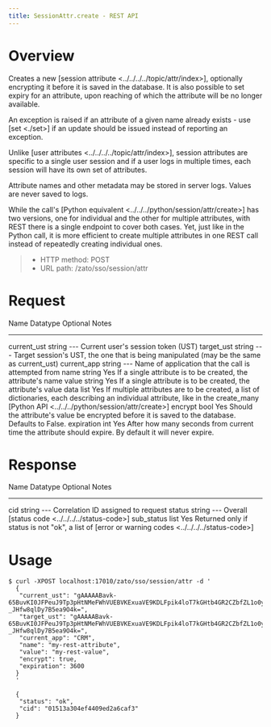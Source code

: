 ```yaml
---
title: SessionAttr.create - REST API
---
```


Overview
========

Creates a new [session attribute \<../../../../topic/attr/index\>],
optionally encrypting it before it is saved in the database. It is also possible to set expiry
for an attribute, upon reaching of which the attribute will be no longer available.

An exception is raised if an attribute of a given name already exists - use [set \<./set\>] if an
update should be issued instead of reporting an exception.

Unlike [user attributes \<../../../../topic/attr/index\>], session attributes are specific to a single user session
and if a user logs in multiple times, each session will have its own set of attributes.

Attribute names and other metadata may be stored in server logs. Values are never saved to logs.

While the call\'s [Python equivalent \<../../../python/session/attr/create\>] has two versions, one for individual and the
other for multiple attributes, with REST there is a single endpoint to cover both cases. Yet, just like in the Python
call, it is more efficient to create multiple attributes in one REST call instead of repeatedly creating individual ones.

> -   HTTP method: POST
> -   URL path: /zato/sso/session/attr

Request
=======

  Name          Datatype   Optional   Notes
  ------------- ---------- ---------- ---------------------------------------------------------------------------------------------------
  current_ust   string     \-\--      Current user\'s session token (UST)
  target_ust    string     \-\--      Target session\'s UST, the one that is being manipulated (may be the same as current_ust)
  current_app   string     \-\--      Name of application that the call is attempted from
  name          string     Yes        If a single attribute is to be created, the attribute\'s name
  value         string     Yes        If a single attribute is to be created, the attribute\'s value
  data          list       Yes        If multiple attributes are to be created, a list of dictionaries,
                                      each describing an individual attribute,
                                      like in the create_many [Python API \<../../../python/session/attr/create\>]
  encrypt       bool       Yes        Should the attribute\'s value be encrypted before it is saved to the database. Defaults to False.
  expiration    int        Yes        After how many seconds from current time the attribute should expire.
                                      By default it will never expire.

Response
========

  Name         Datatype   Optional   Notes
  ------------ ---------- ---------- --------------------------------------------------------------------------
  cid          string     \-\--      Correlation ID assigned to request
  status       string     \-\--      Overall [status code \<../../../../status-code\>]
  sub_status   list       Yes        Returned only if status is not \"ok\", a list of [error or warning codes
                                     \<../../../../status-code\>]

Usage
=====

``` 
$ curl -XPOST localhost:17010/zato/sso/session/attr -d '
  {
   "current_ust": "gAAAAABavk-65BuvKI0JFPeuJ9Tp3pHtNMeFWhVUEBVKExuaVE9KDLFpik4loT7kGHtb4GR2CZbfZL1o0yFeDNyoo2tDqBD8M5h-_JHfw8qlDy7B5ea9O4k=",
   "target_ust": "gAAAAABavk-65BuvKI0JFPeuJ9Tp3pHtNMeFWhVUEBVKExuaVE9KDLFpik4loT7kGHtb4GR2CZbfZL1o0yFeDNyoo2tDqBD8M5h-_JHfw8qlDy7B5ea9O4k=",
   "current_app": "CRM",
   "name": "my-rest-attribute",
   "value": "my-rest-value",
   "encrypt": true,
   "expiration": 3600
  }
  '

  {
   "status": "ok",
   "cid": "01513a304ef4409ed2a6caf3"
  }
```
